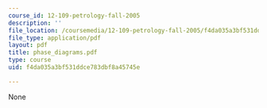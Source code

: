```yaml
---
course_id: 12-109-petrology-fall-2005
description: ''
file_location: /coursemedia/12-109-petrology-fall-2005/f4da035a3bf531ddce783dbf8a45745e_phase_diagrams.pdf
file_type: application/pdf
layout: pdf
title: phase_diagrams.pdf
type: course
uid: f4da035a3bf531ddce783dbf8a45745e

---
```

None